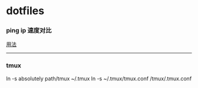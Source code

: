 # dotfiles

### ping ip 速度对比
[用法](./ipSpeed/ipSpeedTest.md)
___

### tmux
ln -s absolutely path/tmux ~/.tmux
ln -s ~/.tmux/tmux.conf /tmux/.tmux.conf
